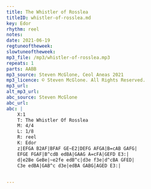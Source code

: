 ```yaml
---
title: The Whistler of Rosslea
titleID: whistler-of-rosslea.md
key: Edor
rhythm: reel
notes: 
date: 2021-06-19
regtuneoftheweek: 
slowtuneoftheweek: 
mp3_file: /mp3/whistler-of-rosslea.mp3
repeats: 1
parts: AABB
mp3_source: Steven McGlone, Ceol Aneas 2021
mp3_licence: © Steven McGlone. All Rights Reserved.
mp3_url: 
alt_mp3_url: 
abc_source: Steven McGlone
abc_url: 
abc: |
    X:1
    T: The Whistler Of Rosslea
    M: 4/4
    L: 1/8
    R: reel
    K: Edor
    z|EFGA B2AF|BFAF GE~E2|DEFG AFGA|B=cAB GAFG|
    EFGE FGAF|B^cdB edBA|GAAG A=cFA|GEFD E3:|
    d|e2Be GeBe|~e2fe edB^c|d3e f3e|d^cBA GFED|
    C3e edBA|GAB^c d3e|edBA GABG|AGED E3:|
    

---
```

